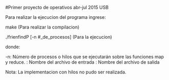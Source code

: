 #Primer proyecto de operativos abr-jul 2015 USB

Para realizar la ejecucion del programa ingrese:

make							      (Para realizar la compilacion)

./frienfindP [-n #_de_procesos] <entrada> <salida>	      (Para la ejecucion)

donde:

-n: Número de procesos o hilos que se ejecutarán sobre las funciones map y reduce.
<entrada>: Nombre del archivo de entrada
<salida>: Nombre del archivo de salida


Nota: La implementacion con hilos no pudo ser realizada.
